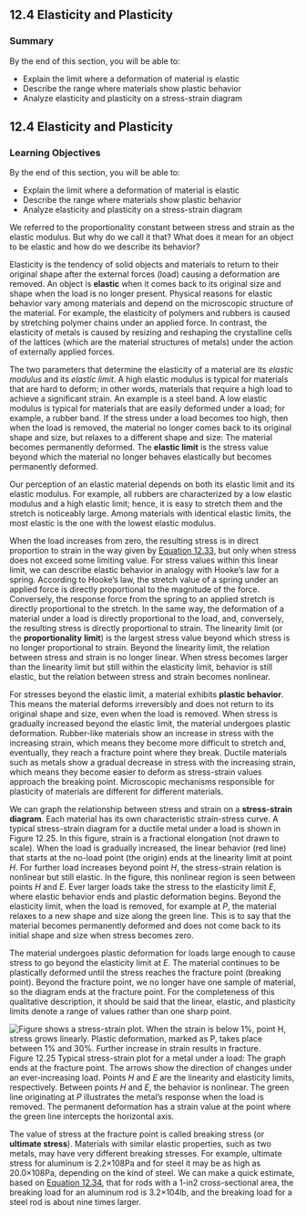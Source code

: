 ##  12.4 Elasticity and Plasticity 

### Summary

By the end of this section, you will be able to: 

  - Explain the limit where a deformation of material is elastic
  - Describe the range where materials show plastic behavior
  - Analyze elasticity and plasticity on a stress-strain diagram

## 12.4 Elasticity and Plasticity

### Learning Objectives

By the end of this section, you will be able to: 

  - Explain the limit where a deformation of material is elastic
  - Describe the range where materials show plastic behavior
  - Analyze elasticity and plasticity on a stress-strain diagram

We referred to the proportionality constant between stress and strain as the elastic modulus. But why do we call it that? What does it mean for an object to be elastic and how do we describe its behavior?

Elasticity is the tendency of solid objects and materials to return to their original shape after the external forces (load) causing a deformation are removed. An object is **elastic** when it comes back to its original size and shape when the load is no longer present. Physical reasons for elastic behavior vary among materials and depend on the microscopic structure of the material. For example, the elasticity of polymers and rubbers is caused by stretching polymer chains under an applied force. In contrast, the elasticity of metals is caused by resizing and reshaping the crystalline cells of the lattices (which are the material structures of metals) under the action of externally applied forces.

The two parameters that determine the elasticity of a material are its _elastic modulus_ and its _elastic limit_. A high elastic modulus is typical for materials that are hard to deform; in other words, materials that require a high load to achieve a significant strain. An example is a steel band. A low elastic modulus is typical for materials that are easily deformed under a load; for example, a rubber band. If the stress under a load becomes too high, then when the load is removed, the material no longer comes back to its original shape and size, but relaxes to a different shape and size: The material becomes permanently deformed. The **elastic limit** is the stress value beyond which the material no longer behaves elastically but becomes permanently deformed.

Our perception of an elastic material depends on both its elastic limit and its elastic modulus. For example, all rubbers are characterized by a low elastic modulus and a high elastic limit; hence, it is easy to stretch them and the stretch is noticeably large. Among materials with identical elastic limits, the most elastic is the one with the lowest elastic modulus.

When the load increases from zero, the resulting stress is in direct proportion to strain in the way given by [Equation 12.33][1], but only when stress does not exceed some limiting value. For stress values within this linear limit, we can describe elastic behavior in analogy with Hooke’s law for a spring. According to Hooke’s law, the stretch value of a spring under an applied force is directly proportional to the magnitude of the force. Conversely, the response force from the spring to an applied stretch is directly proportional to the stretch. In the same way, the deformation of a material under a load is directly proportional to the load, and, conversely, the resulting stress is directly proportional to strain. The linearity limit (or the **proportionality** **limit**) is the largest stress value beyond which stress is no longer proportional to strain. Beyond the linearity limit, the relation between stress and strain is no longer linear. When stress becomes larger than the linearity limit but still within the elasticity limit, behavior is still elastic, but the relation between stress and strain becomes nonlinear.

For stresses beyond the elastic limit, a material exhibits **plastic behavior**. This means the material deforms irreversibly and does not return to its original shape and size, even when the load is removed. When stress is gradually increased beyond the elastic limit, the material undergoes plastic deformation. Rubber-like materials show an increase in stress with the increasing strain, which means they become more difficult to stretch and, eventually, they reach a fracture point where they break. Ductile materials such as metals show a gradual decrease in stress with the increasing strain, which means they become easier to deform as stress-strain values approach the breaking point. Microscopic mechanisms responsible for plasticity of materials are different for different materials.

We can graph the relationship between stress and strain on a **stress-strain diagram**. Each material has its own characteristic strain-stress curve. A typical stress-strain diagram for a ductile metal under a load is shown in Figure 12.25. In this figure, strain is a fractional elongation (not drawn to scale). When the load is gradually increased, the linear behavior (red line) that starts at the no-load point (the origin) ends at the linearity limit at point _H_. For further load increases beyond point _H_, the stress-strain relation is nonlinear but still elastic. In the figure, this nonlinear region is seen between points _H_ and _E_. Ever larger loads take the stress to the elasticity limit _E_, where elastic behavior ends and plastic deformation begins. Beyond the elasticity limit, when the load is removed, for example at _P_, the material relaxes to a new shape and size along the green line. This is to say that the material becomes permanently deformed and does not come back to its initial shape and size when stress becomes zero.

The material undergoes plastic deformation for loads large enough to cause stress to go beyond the elasticity limit at _E_. The material continues to be plastically deformed until the stress reaches the fracture point (breaking point). Beyond the fracture point, we no longer have one sample of material, so the diagram ends at the fracture point. For the completeness of this qualitative description, it should be said that the linear, elastic, and plasticity limits denote a range of values rather than one sharp point.

![Figure shows a stress-strain plot. When the strain is below 1%, point H, stress grows linearly. Plastic deformation, marked as P, takes place between 1% and 30%. Further increase in strain results in fracture.][2] Figure 12.25 Typical stress-strain plot for a metal under a load: The graph ends at the fracture point. The arrows show the direction of changes under an ever-increasing load. Points _H_ and _E_ are the linearity and elasticity limits, respectively. Between points _H_ and _E_, the behavior is nonlinear. The green line originating at _P_ illustrates the metal’s response when the load is removed. The permanent deformation has a strain value at the point where the green line intercepts the horizontal axis. 

The value of stress at the fracture point is called breaking stress (or **ultimate stress**). Materials with similar elastic properties, such as two metals, may have very different breaking stresses. For example, ultimate stress for aluminum is 2.2×108Pa and for steel it may be as high as 20.0×108Pa, depending on the kind of steel. We can make a quick estimate, based on [Equation 12.34][3], that for rods with a 1-in2 cross-sectional area, the breaking load for an aluminum rod is 3.2×104lb, and the breaking load for a steel rod is about nine times larger.

   [1]: /contents/d50f6e32-0fda-46ef-a362-9bd36ca7c97d@11.28:df6759c4-a5c0-44d7-afa4-0069da3b6651@7#fs-id1163713135600
   [2]: https://cnx.org/resources/72355b91989dd764dfc65b3eadf275ea5e37b6fc
   [3]: /contents/d50f6e32-0fda-46ef-a362-9bd36ca7c97d@11.28:df6759c4-a5c0-44d7-afa4-0069da3b6651@7#fs-id1163713098779


